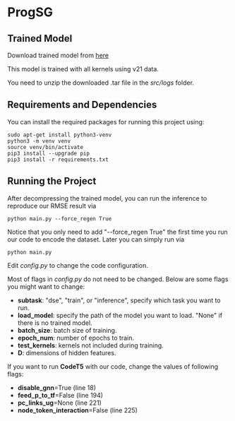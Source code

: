 # ProgSG

## Trained Model

Download trained model from [here](https://drive.google.com/file/d/1_-dmgzBdcpGkYLUXjsXQ2CL5f9wNDrJa/view?usp=drivesdk)

This model is trained with all kernels using v21 data.

You need to unzip the downloaded .tar file in the *src/logs* folder. 

## Requirements and Dependencies

You can install the required packages for running this project using:

```
sudo apt-get install python3-venv
python3 -m venv venv
source venv/bin/activate
pip3 install --upgrade pip
pip3 install -r requirements.txt
```

## Running the Project

After decompressing the trained model, you can run the inference to reproduce our RMSE result via
```
python main.py --force_regen True
```

Notice that you only need to add "--force\_regen True" the first time you run our code to encode the dataset. Later you can simply run via
```
python main.py
```

Edit *config.py* to change the code configuration.


Most of flags in *config.py* do not need to be changed. Below are some flags you might want to change:

- **subtask**: "dse", "train", or "inference", specify which task you want to run.
- **load_model**: specify the path of the model you want to load. "None" if there is no trained model.
- **batch_size**: batch size of training.
- **epoch_num**: number of epochs to train.
- **test_kernels**: kernels not included during training. 
- **D**: dimensions of hidden features.


If you want to run **CodeT5** with our code, change the values of following flags:

- **disable_gnn**=True (line 18) 
- **feed_p_to_tf**=False (line 194)
- **pc_links_ug**=None (line 221)
- **node_token_interaction**=False (line 225)
